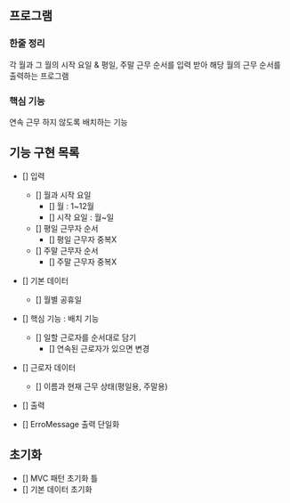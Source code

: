 ##  프로그램
### 한줄 정리
각 월과 그 월의 시작 요일 & 평일, 주말 근무 순서를 입력 받아 해당 월의 근무 순서를 출력하는 프로그램
### 핵심 기능
연속 근무 하지 않도록 배치하는 기능

## 기능 구현 목록
- [] 입력
  - [] 월과 시작 요일
    - [] 월 : 1~12월
    - [] 시작 요일 : 월~일
  - [] 평일 근무자 순서
    - [] 평일 근무자 중복X
  - [] 주말 근무자 순서
    - [] 주말 근무자 중복X
- [] 기본 데이터
  - [] 월별 공휴일
- [] 핵심 기능 : 배치 기능
  - [] 일할 근로자를 순서대로 담기
    - [] 연속된 근로자가 있으면 변경 
- [] 근로자 데이터
  - [] 이름과 현재 근무 상태(평일용, 주말용)
  
- [] 출력
- [] ErroMessage 출력 단일화

## 초기화
- [] MVC 패턴 초기화 틀
- [] 기본 데이터 초기화 
